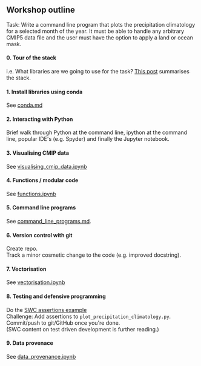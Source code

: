 ## Workshop outline

Task: Write a command line program that plots the precipitation climatology for a selected month of the year. It must be able to handle any arbitrary CMIP5 data file and the user must have the option to apply a land or ocean mask.

#### 0. Tour of the stack

i.e. What libraries are we going to use for the task? [This post](https://drclimate.wordpress.com/2016/10/04/the-weatherclimate-python-stack/) summarises the stack.

#### 1. Install libraries using conda

See [conda.md](https://github.com/DamienIrving/teaching/blob/master/amos-icshmo/conda.md)

#### 2. Interacting with Python

Brief walk through Python at the command line, ipython at the command line, popular IDE's (e.g. Spyder) and finally the Jupyter notebook.

#### 3. Visualising CMIP data

See [visualising_cmip_data.ipynb](https://github.com/DamienIrving/teaching/blob/master/amos-icshmo/visualising_cmip_data.ipynb)

#### 4. Functions / modular code

See [functions.ipynb](https://github.com/DamienIrving/teaching/blob/master/amos-icshmo/functions.ipynb)

#### 5. Command line programs
  
See [command_line_programs.md](https://github.com/DamienIrving/teaching/blob/master/amos-icshmo/command_line_programs.md).  

#### 6. Version control with git

Create repo.  
Track a minor cosmetic change to the code (e.g. improved docstring).  

#### 7. Vectorisation

See [vectorisation.ipynb](https://github.com/DamienIrving/teaching/blob/master/amos-icshmo/vectorisation.ipynb)

#### 8. Testing and defensive programming

Do the [SWC assertions example](http://swcarpentry.github.io/python-novice-inflammation/08-defensive/)  
Challenge: Add assertions to `plot_precipitation_climatology.py`. Commit/push to git/GitHub once you're done.   
(SWC content on test driven development is further reading.)

#### 9. Data provenace

See [data_provenance.ipynb](https://github.com/DamienIrving/teaching/blob/master/amos-icshmo/data_provenance.ipynb)
